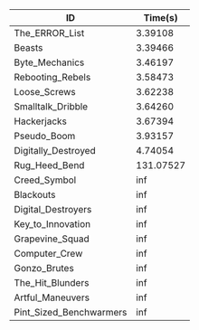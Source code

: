 |ID|Time(s)|
|-|-|
|The_ERROR_List|3.39108|
|Beasts|3.39466|
|Byte_Mechanics|3.46197|
|Rebooting_Rebels|3.58473|
|Loose_Screws|3.62238|
|Smalltalk_Dribble|3.64260|
|Hackerjacks|3.67394|
|Pseudo_Boom|3.93157|
|Digitally_Destroyed|4.74054|
|Rug_Heed_Bend|131.07527|
|Creed_Symbol|inf|
|Blackouts|inf|
|Digital_Destroyers|inf|
|Key_to_Innovation|inf|
|Grapevine_Squad|inf|
|Computer_Crew|inf|
|Gonzo_Brutes|inf|
|The_Hit_Blunders|inf|
|Artful_Maneuvers|inf|
|Pint_Sized_Benchwarmers|inf|

